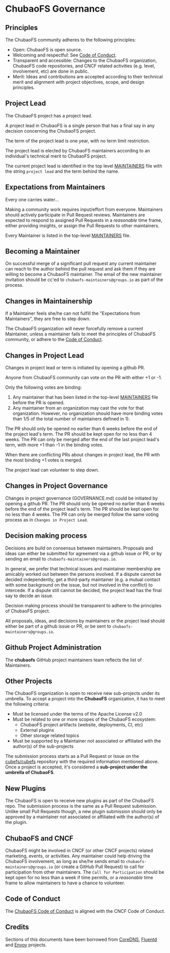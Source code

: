 # ChubaoFS Governance

## Principles

The ChubaoFS community adheres to the following principles:

- Open: ChubaoFS is open source.
- Welcoming and respectful: See [Code of Conduct](CODE_OF_CONDUCT.md).
- Transparent and accessible: Changes to the ChubaoFS organization, ChubaoFS code repositories, and CNCF related activities (e.g. level, involvement, etc) are done in public.
- Merit: Ideas and contributions are accepted according to their technical merit and alignment with project objectives, scope, and design principles.

## Project Lead

The ChubaoFS project has a project lead.

A project lead in ChubaoFS is a single person that has a final say in any decision concerning the ChubaoFS project.

The term of the project lead is one year, with no term limit restriction.

The project lead is elected by ChubaoFS maintainers according to an individual's technical merit to ChubaoFS project.

The current project lead is identified in the top level [MAINTAINERS](MAINTAINERS) file with the string
`project lead` and the term behind the name.


## Expectations from Maintainers

Every one carries water...

Making a community work requires input/effort from everyone. Maintainers should actively
participate in Pull Request reviews. Maintainers are expected to respond to assigned Pull Requests
in a *reasonable* time frame, either providing insights, or assign the Pull Requests to other
maintainers.

Every Maintainer is listed in the top-level [MAINTAINERS](https://github.com/cubefs/cubefs/blob/master/MAINTAINERS.md)
file.


## Becoming a Maintainer

On successful merge of a significant pull request any current maintainer can reach
to the author behind the pull request and ask them if they are willing to become a ChubaoFS
maintainer. The email of the new maintainer invitation should be cc'ed to `chubaofs-maintainers@groups.io`
as part of the process.

## Changes in Maintainership

If a Maintainer feels she/he can not fulfill the "Expectations from Maintainers", they are free to step down.

The ChubaoFS organization will never forcefully remove a current Maintainer, unless a maintainer
fails to meet the principles of ChubaoFS community,
or adhere to the [Code of Conduct](CODE_OF_CONDUCT.md).

## Changes in Project Lead

Changes in project lead or term is initiated by opening a github PR.

Anyone from ChubaoFS community can vote on the PR with either +1 or -1.

Only the following votes are binding:
1) Any maintainer that has been listed in the top-level [MAINTAINERS](MAINTAINERS.md) file before the PR is opened.
2) Any maintainer from an organization may cast the vote for that organization. However, no organization
should have more binding votes than 1/5 of the total number of maintainers defined in 1).

The PR should only be opened no earlier than 6 weeks before the end of the project lead's term.
The PR should be kept open for no less than 4 weeks. The PR can only be merged after the end of the
last project lead's term, with more +1 than -1 in the binding votes.

When there are conflicting PRs about changes in project lead, the PR with the most binding +1 votes is merged.

The project lead can volunteer to step down.

## Changes in Project Governance

Changes in project governance (GOVERNANCE.md) could be initiated by opening a github PR.
The PR should only be opened no earlier than 6 weeks before the end of the project lead's term.
The PR should be kept open for no less than 4 weeks. The PR can only be merged follow the same
voting process as in `Changes in Project Lead`.

## Decision making process

Decisions are build on consensus between maintainers.
Proposals and ideas can either be submitted for agreement via a github issue or PR,
or by sending an email to `chubaofs-maintainers@groups.io`.

In general, we prefer that technical issues and maintainer membership are amicably worked out between the persons involved.
If a dispute cannot be decided independently, get a third-party maintainer (e.g. a mutual contact with some background
on the issue, but not involved in the conflict) to intercede.
If a dispute still cannot be decided, the project lead has the final say to decide an issue.

Decision making process should be transparent to adhere to
the principles of ChubaoFS project.

All proposals, ideas, and decisions by maintainers or the project lead
should either be part of a github issue or PR, or be sent to `chubaofs-maintainers@groups.io`.

## Github Project Administration

The __chubaofs__ GitHub project maintainers team reflects the list of Maintainers.

## Other Projects

The ChubaoFS organization is open to receive new sub-projects under its umbrella. To accept a project
into the __ChubaoFS__ organization, it has to meet the following criteria:

- Must be licensed under the terms of the Apache License v2.0
- Must be related to one or more scopes of the ChubaoFS ecosystem:
  - ChubaoFS project artifacts (website, deployments, CI, etc)
  - External plugins
  - Other storage related topics
- Must be supported by a Maintainer not associated or affiliated with the author(s) of the sub-projects

The submission process starts as a Pull Request or Issue on the
[cubefs/cubefs](https://github.com/cubefs/cubefs) repository with the required information
mentioned above. Once a project is accepted, it's considered a __sub-project under the umbrella of ChubaoFS__.

## New Plugins

The ChubaoFS is open to receive new plugins as part of the ChubaoFS repo. The submission process is the same as a Pull Request submission. Unlike small Pull Requests though, a new plugin submission should only be approved by a maintainer not associated or affiliated with the author(s) of the plugin.

## ChubaoFS and CNCF

ChubaoFS might be involved in CNCF (or other CNCF projects) related
marketing, events, or activities. Any maintainer could help driving the ChubaoFS involvement, as long as
she/he sends email to `chubaofs-maintainers@groups.io` (or create a GitHub Pull Request) to call for participation
from other maintainers. The `Call for Participation` should be kept open for no less than a week if time
permits, or a _reasonable_ time frame to allow maintainers to have a chance to volunteer.

## Code of Conduct

The [ChubaoFS Code of Conduct](CODE_OF_CONDUCT.md) is aligned with the CNCF Code of Conduct.

## Credits

Sections of this documents have been borrowed from [CoreDNS](https://raw.githubusercontent.com/coredns/coredns/master/GOVERNANCE.md), [Fluentd](https://github.com/fluent/fluentd/blob/master/GOVERNANCE.md) and [Envoy](https://github.com/envoyproxy/envoy/blob/master/GOVERNANCE.md) projects.
